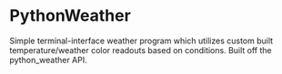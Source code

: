 # PythonWeather
Simple terminal-interface weather program which utilizes custom built temperature/weather color readouts based on conditions. Built off the python_weather API.
